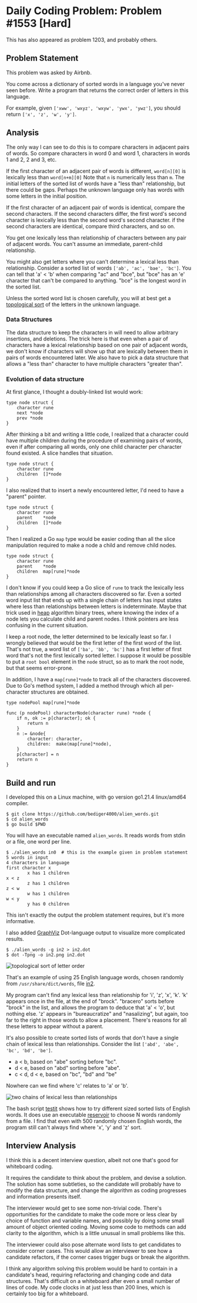 # Daily Coding Problem: Problem #1553 [Hard]

This has also appeared as problem 1203, and probably others.

## Problem Statement

This problem was asked by Airbnb.

You come across a dictionary of sorted words in a language you've never seen before.
Write a program that returns the correct order of letters in this language.

For example,
given `['xww', 'wxyz', 'wxyw', 'ywx', 'ywz']`,
you should return `['x', 'z', 'w', 'y']`.

## Analysis

The only way I can see to do this is to compare characters in adjacent pairs of words.
So compare characters in word 0 and word 1, characters in words 1 and 2, 2 and 3, etc.

If the first character of an adjacent pair of words is different,
`word[n][0]`  is lexically less than `word[n+m][0]`
Note that `n` is numerically less than `m`.
The initial letters of the sorted list of words have a "less than" relationship,
but there could be gaps.
Perhaps the unknown language only has words with some letters in the initial position.

If the first character of an adjacent pair of words is identical,
compare the second characters.
If the second characters differ, the first word's second character
is lexically less than the second word's second character.
if  the second characters are identical, compare third characters,
and so on.

You get one lexically less than relationship of characters
between any pair of adjacent words.
You can't assume an immediate, parent-child relationship.

You might also get letters where you can't determine a lexical less than relationship.
Consider a sorted list of words `['ab', 'ac', 'bae', 'bc']`.
You can tell that 'a' < 'b' when comparing "ac" and "bce",
but "bce" has an 'e' character that can't be compared to anything.
"bce" is the longest word in the sorted list.

Unless the sorted word list is chosen carefully,
you will at best get a [topological sort](https://www.johndcook.com/blog/2023/03/27/topological-sort/)
of the letters in the unknown language.

### Data Structures

The data structure to keep the characters in will need to allow arbitrary insertions,
and deletions.
The trick here is that even when a pair of characters have a lexical relationship
based on one pair of adjacent words,
we don't know if characters will show up that are lexically between them
in pairs of words encountered later.
We also have to pick a data structure that allows a "less than" character to have
multiple characters "greater than".

### Evolution of data structure

At first glance, I thought a doubly-linked list would work:

```
type node struct {
    character rune
    next *node
    prev *node
}
```
After thinking a bit and writing a little code,
I realized that a character could have multiple children
during the procedure of examining pairs of words,
even if after comparing all words, only one child character per character found existed.
A slice handles that situation.

```
type node struct {
    character rune
    children  []*node
}
```

I also realized that to insert a newly encountered letter,
I'd need to have a "parent" pointer.

```
type node struct {
    character rune
    parent    *node
    children  []*node
}
```

Then I realized a Go `map` type would be easier coding than
all the slice manipulation
required to make a node a child and remove child nodes.

```
type node struct {
    character rune
    parent    *node
    children  map[rune]*node
}
```

I don't know if you could keep a Go slice of `rune` to track the lexically less than
relationships among all characters discovered so far.
Even a sorted word input list that ends up with a single chain of letters
has input states where less than relationships between letters is indeterminate.
Maybe that trick used in [heap](https://en.wikipedia.org/wiki/Binary_heap)
algorithm binary trees,
where knowing the index of a node lets you calculate child and parent nodes.
I think pointers are less confusing in the current situation.

I keep a root node, the letter determined to be lexically least so far.
I wrongly believed that would be the first letter of the first word of the list.
That's not true, a word list of `['ba', 'bb', 'bc']` has a first letter
of first word that's not the first lexically sorted letter.
I suppose it would be possible to put a `root bool` element in the `node` struct,
so as to mark the root node, but that seems error-prone.

In addition, I have a `map[rune]*node` to track all of the characters discovered.
Due to Go's method system, I added a method through which all
per-character structures are obtained.

```
type nodePool map[rune]*node

func (p nodePool) characterNode(character rune) *node {
    if n, ok := p[character]; ok {
        return n
    }
    n := &node{ 
        character: character,
        children:  make(map[rune]*node),
    }
    p[character] = n
    return n
}
```

## Build and run

I developed this on a Linux machine, with go version go1.21.4 linux/amd64 compiler.

```
$ git clone https://github.com/bediger4000/alien_words.git
$ cd alien_words
$ go build $PWD
```

You will have an executable named `alien_words`.
It reads words from stdin or a file, one word per line.

```
$ ./alien_words in0  # this is the example given in problem statement
5 words in input
4 characters in language
first character x
        x has 1 children
x < z
        z has 1 children
z < w
        w has 1 children
w < y
        y has 0 children
```
This isn't exactly the output the problem statement requires,
but it's more informative.

I also added [GraphViz](https://graphviz.org) Dot-language output to
visualize more complicated results.

```
$ ./alien_words -g in2 > in2.dot
$ dot -Tpng -o in2.png in2.dot
```

![topological sort of letter order](in2.png)

That's an example of using 25 English language words,
chosen randomly from `/usr/share/dict/words`, file [in2](in2).

My program can't find any lexical less than relationship for 'i', 'z', 'x', 'k'.
'k' appears once in the file, at the end of "brock".
"bracero" sorts before "brock" in the list, and allows the program to deduce
that 'a' < 'o', but nothing else.
'z' appears in "bureaucratize" and "nasalizing", but again,
too far to the right in those words to allow a placement.
There's reasons for all these letters to appear without a parent.

It's also possible to create sorted lists of words that don't have a single
chain of lexical less than relationships.
Consider the list
`['abd', 'abe', 'bc', 'bd', 'be']`.

* a < b, based on "abe" sorting before "bc".
* d < e, based on "abd" sorting before "abe".
* c < d, d < e, based on "bc", "bd" and "be"

Nowhere can we find where 'c' relates to 'a' or 'b'.

![two chains of lexical less than relationships](in3.png)

The bash script [testit](testit) shows how to try different sized sorted lists
of English words.
It does use an executable [reservoir](https://github.com/bediger4000/reservoir-sampling)
to choose N words randomly from a file.
I find that even with 500 randomly chosen English words,
the program still can't always find where 'x', 'y' and 'z' sort.

## Interview Analysis

I think this is a decent interview question,
albeit not one that's good for whiteboard coding.

It requires the candidate to think about the problem,
and devise a solution.
The solution has some subtleties,
so the candidate will probably have to modify the data structure,
and change the algorithm as coding progresses and information presents itself.

The interviewer would get to see some non-trivial code.
There's opportunities for the candidate to make the code more or less clear
by choice of function and variable names,
and possibly by doing some small amount of object oriented coding.
Moving some code to methods can add clarity to the algorithm,
which is a little unusual in small problems like this.

The interviewer could also pose alternate word lists to get
candidates to consider corner cases.
This would allow an interviewer to see how a candidate refactors,
if the corner cases trigger bugs or break the algorithm.

I think any algorithm solving this problem would be hard to contain in a
candidate's head, requiring refactoring and changing code and data structures.
That's difficult on a whiteboard after even a small number of lines of code.
My code clocks in at just less than 200 lines,
which is certainly too big for a whiteboard.
